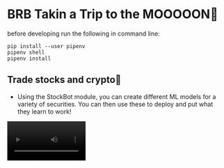 # BRB Takin a Trip to the MOOOOON🚀
before developing run the following in command line: 
~~~
pip install --user pipenv
pipenv shell
pipenv install
~~~

## Trade stocks and crypto🌟
- Using the StockBot module, you can create different ML models for a variety of securities. You can then use these to deploy and put what they learn to work!
<video src='code.mov' width=180/>
